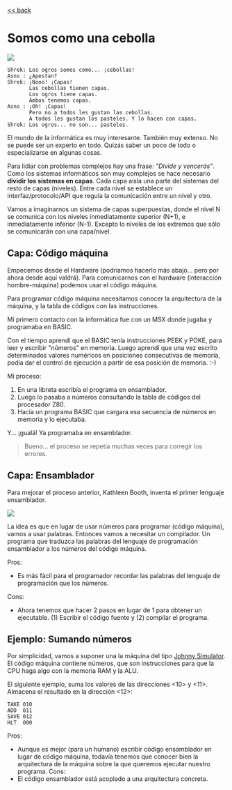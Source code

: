 [<< back](README.md)

# Somos como una cebolla

![](https://static1.srcdn.com/wordpress/wp-content/uploads/2018/07/Shrek-and-Donkey.jpg)

```
Shrek: Los ogros somos como... ¡cebollas!
Asno : ¿Apestan?
Shrek: ¡Nooo! ¡Capas!
       Las cebollas tienen capas.
       Los ogros tiene capas.
       Ambos tenemos capas.
Asno : ¡Oh! ¡Capas!
       Pero no a todos les gustan las cebollas.
       A todos les gustan los pasteles. Y lo hacen con capas.
Shrek: Los ogros... no son... pasteles.
```

El mundo de la informática es muy interesante. También muy extenso. No se puede ser un experto en todo. Quizás saber un poco de todo o especializarse en algunas cosas.

Para lidiar con problemas complejos hay una frase: _"Divide y vencerás"_. Como los sistemas informáticos son muy complejos se hace necesario **dividir los sistemas en capas**. Cada capa aisla una parte del sistemas del resto de capas (niveles). Entre cada nivel se establece un interfaz/protocolo/API que regula la comunicación entre un nivel y otro.

Vamos a imaginarnos un sistema de capas superpuestas, donde el nivel N se comunica con los niveles inmediatamente superior (N+1), e inmediatamente inferior (N-1). Excepto lo niveles de los extremos que sólo se comunicarán con una capa/nivel.

## Capa: Código máquina

Empecemos desde el Hardware (podríamos hacerlo más abajo... pero por ahora desde aquí valdrá). Para comunicarnos con el hardware (interacción hombre-máquina) podemos usar el código máquina.

Para programar código máquina necesitamos conocer la arquitectura de la máquina, y la tabla de códigos con las instrucciones.

Mi primero contacto con la informática fue con un MSX donde jugaba y programaba en BASIC.

Con el tiempo aprendí que el BASIC tenía instrucciones PEEK y POKE, para leer y escribir "números" en memoria. Luego aprendí que una vez escrito determinados valores numéricos en posiciones consecutivas de memoria, podía dar el control de ejecución a partir de esa posición de memoria. :-)

Mi proceso:
1. En una libreta escribía el programa en ensamblador.
1. Luego lo pasaba a números consultando la tabla de códigos del procesador Z80.
1. Hacía un programa BASIC que cargara esa secuencia de números en memoria y lo ejecutaba.

Y... ¡gualá! Ya programaba en ensamblador.

> Bueno... el proceso se repetía muchas veces para corregir los errores.

## Capa: Ensamblador

Para mejorar el proceso anterior, Kathleen Booth, inventa el primer lenguaje ensamblador.

![](https://img.microsiervos.com/images2022/KathleenBooth.jpg)

La idea es que en lugar de usar números para programar (código máquina), vamos a usar palabras. Entonces vamos a necesitar un compilador. Un programa que traduzca las palabras del lenguaje de programación ensamblador a los números del código máquina.

Pros:
* Es más fácil para el programador recordar las palabras del lenguaje de programación que los números.

Cons:
* Ahora tenemos que hacer 2 pasos en lugar de 1 para obtener un ejecutable. (1) Escribir el código fuente y (2) compilar el programa.

## Ejemplo: Sumando números

Por simplicidad, vamos a suponer una la máquina del tipo [Johnny Simulator](https://github.com/dvarrui/johnny-simulator-es). El código máquina contiene números, que son instrucciones para que la CPU haga algo con la memoria RAM y la ALU.

El siguiente ejemplo,  suma los valores de las direcciones <10> y <11>. Almacena el resultado en la dirección <12>:
```
TAKE 010
ADD  011
SAVE 012
HLT  000
```

Pros:
* Aunque es mejor (para un humano) escribir código ensamblador en lugar de código máquina, todavía tenemos que conocer bien la arquitectura de la máquina sobre la que queremos ejecutar nuestro programa.
Cons:
* El código ensamblador está acoplado a una arquitectura concreta.
